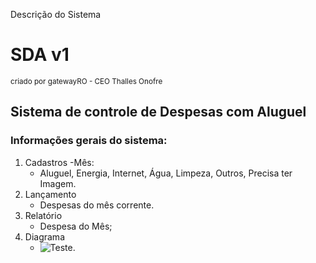 Descrição do Sistema

# SDA v1
<sup>criado por gatewayRO - CEO Thalles Onofre</sup>

## Sistema de controle de Despesas com Aluguel

### Informações gerais do sistema:

1. Cadastros
   -Mês:
     - Aluguel, Energia, Internet, Água, Limpeza, Outros, Precisa ter Imagem.
2. Lançamento
   - Despesas do mês corrente.
3. Relatório
   - Despesa do Mês;
4. Diagrama
   - ![Teste.](https://i.postimg.cc/6qhcSgXZ/Diagrama-SDA.png)

